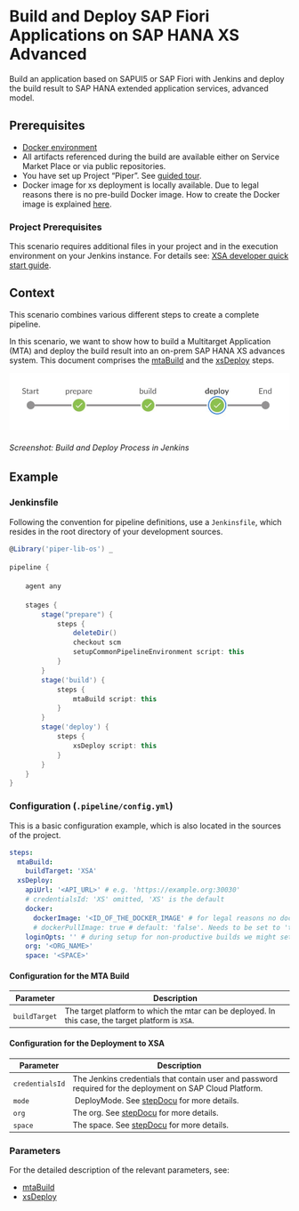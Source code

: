 # Build and Deploy SAP Fiori Applications on SAP HANA XS Advanced

Build an application based on SAPUI5 or SAP Fiori with Jenkins and deploy the build result to SAP HANA extended application services, advanced model.

## Prerequisites

* [Docker environment](https://docs.docker.com/get-started/)
* All artifacts referenced during the build are available either on Service Market Place or via public repositories.
* You have set up Project “Piper”. See [guided tour](https://sap.github.io/jenkins-library/guidedtour/).
* Docker image for xs deployment is locally available. Due to legal reasons there is no pre-build Docker image. How to create the Docker image is explained [here][devops-docker-images-xs-deploy-readme].

### Project Prerequisites

This scenario requires additional files in your project and in the execution environment on your Jenkins instance.
For details see: [XSA developer quick start guide](https://help.sap.com/viewer/400066065a1b46cf91df0ab436404ddc/2.0.04/en-US/7f681c32c2a34735ad85e4ab403f8c26.html).

## Context

This scenario combines various different steps to create a complete pipeline.

In this scenario, we want to show how to build a Multitarget Application (MTA) and deploy the build result into an on-prem SAP HANA XS advances system. This document comprises the [mtaBuild](https://sap.github.io/jenkins-library/steps/mtaBuild/) and the [xsDeploy](https://sap.github.io/jenkins-library/steps/xsDeploy/) steps.

![This pipeline in Jenkins Blue Ocean](images/pipeline.jpg)
###### Screenshot: Build and Deploy Process in Jenkins

## Example

### Jenkinsfile

Following the convention for pipeline definitions, use a `Jenkinsfile`, which resides in the root directory of your development sources.

```groovy
@Library('piper-lib-os') _

pipeline {

    agent any

    stages {
        stage("prepare") {
            steps {
                deleteDir()
                checkout scm
                setupCommonPipelineEnvironment script: this
            }
        }
        stage('build') {
            steps {
                mtaBuild script: this
            }
        }
        stage('deploy') {
            steps {
                xsDeploy script: this
            }
        }
    }
}
```

### Configuration (`.pipeline/config.yml`)

This is a basic configuration example, which is also located in the sources of the project.

```yaml
steps:
  mtaBuild:
    buildTarget: 'XSA'
  xsDeploy:
    apiUrl: '<API_URL>' # e.g. 'https://example.org:30030'
    # credentialsId: 'XS' omitted, 'XS' is the default
    docker:
      dockerImage: '<ID_OF_THE_DOCKER_IMAGE' # for legal reasons no docker image is provided.
      # dockerPullImage: true # default: 'false'. Needs to be set to 'true' in case the image is served from a docker registry
    loginOpts: '' # during setup for non-productive builds we might set here. '--skip-ssl-validation'
    org: '<ORG_NAME>'
    space: '<SPACE>'

```

#### Configuration for the MTA Build

| Parameter        | Description    |
| -----------------|----------------|
| `buildTarget`    | The target platform to which the mtar can be deployed. In this case, the target platform is  `XSA`. |

#### Configuration for the Deployment to XSA

| Parameter          | Description |
| -------------------|-------------|
| `credentialsId` | The Jenkins credentials that contain user and password required for the deployment on SAP Cloud Platform.|
| `mode`          | DeployMode. See [stepDocu](../../../steps/xsDeploy) for more details. |
| `org`           | The org. See [stepDocu](../../../steps/xsDeploy) for more details. |
| `space`         | The space. See [stepDocu](../../../steps/xsDeploy) for more details. |

### Parameters

For the detailed description of the relevant parameters, see:

* [mtaBuild](https://sap.github.io/jenkins-library/steps/mtaBuild/)
* [xsDeploy](https://sap.github.io/jenkins-library/steps/xsDeploy/)

[devops-docker-images-xs-deploy-readme]: https://github.com/SAP/devops-docker-xs-cli/blob/master/README.md#how-to-build-it
